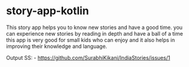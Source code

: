 # story-app-kotlin

This story app helps you to know new stories and have a good time.
you can experience new stories by reading in depth and have a ball of a time
this app is very good for small kids who can enjoy and it also helps in improving their knowledge and language.

Output SS: - https://github.com/SurabhiKikani/IndiaStories/issues/1
